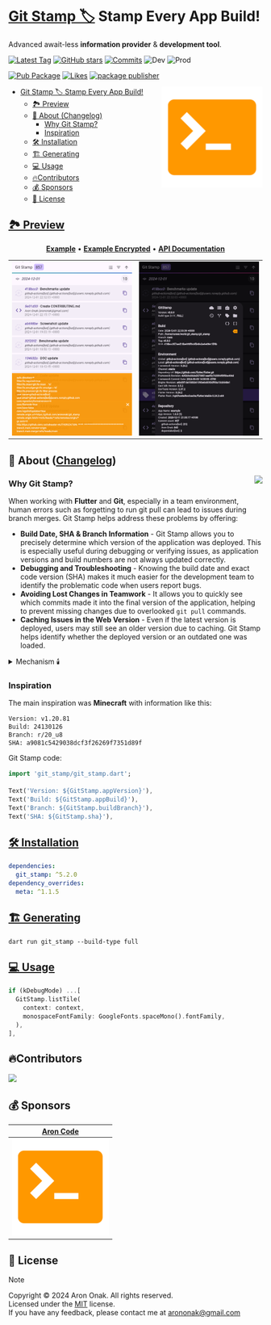 # [Git Stamp 🏷](TODO.md) Stamp Every App Build!

Advanced await-less **information provider** & **development tool**.

[![Latest Tag](https://img.shields.io/github/v/tag/arononak/git_stamp?style=flat&logo=github&labelColor=black&color=white)](https://github.com/arononak/git_stamp/tags)
[![GitHub stars](https://img.shields.io/github/stars/arononak/git_stamp.svg?style=flat&logo=github&label=Star&labelColor=black&color=white)](https://github.com/arononak/git_stamp/)
[![Commits](https://img.shields.io/github/commit-activity/m/arononak/git_stamp?style=flat&logo=github&labelColor=black&color=white)](https://github.com/arononak/git_stamp/graphs/contributors)
![Dev](https://img.shields.io/github/actions/workflow/status/arononak/git_stamp/.github%2Fworkflows%2Fdev.yml?style=flat&logo=github&labelColor=black&color=white&label=dev)
![Prod](https://img.shields.io/github/actions/workflow/status/arononak/git_stamp/.github%2Fworkflows%2Fprod.yml?style=flat&logo=github&labelColor=black&color=white&label=prod)

[![Pub Package](https://img.shields.io/pub/v/git_stamp.svg?style=flat&logo=dart&labelColor=289ACF&color=white)](https://pub.dev/packages/git_stamp)
[![Likes](https://img.shields.io/pub/likes/git_stamp?style=flat&logo=dart&labelColor=289ACF&color=white)](https://pub.dev/packages/git_stamp)
[![package publisher](https://img.shields.io/pub/publisher/git_stamp?style=flat&logo=dart&labelColor=289ACF&color=white)](https://pub.dev/packages/git_stamp/publisher)

[<img src="https://raw.githubusercontent.com/arononak/git_stamp/refs/heads/main/images/aroncode.png" height="200" align="right">](https://pub.dev/packages/git_stamp)

- [Git Stamp 🏷 Stamp Every App Build!](#git-stamp--stamp-every-app-build)
  - [🏞️ Preview](#️-preview)
  - [📑️ About (Changelog)](#️-about-changelog)
    - [Why Git Stamp?](#why-git-stamp)
    - [Inspiration](#inspiration)
  - [🛠️ Installation](#️-installation)
  - [🏗️ Generating](#️-generating)
  - [💻 Usage](#-usage)
  - [🔥Contributors](#contributors)
  - [💰 Sponsors](#-sponsors)
  - [📝 License](#-license)

## [🏞️ Preview](PREVIEW.md)

<p align="center">
  <a href="https://gitstamp.web.app"><b>Example</b></a> •
  <a href="https://gitstamp-encrypted.web.app"><b>Example Encrypted</b></a> •
  <a href="https://arononak.github.io/git_stamp/doc/api/index.html"><b>API Documentation</b></a>
</p>

<table>
  <tr>
    <td><img src="https://github.com/arononak/git_stamp/blob/main/images/git_config.png?raw=true" alt="Git Config" style="width: 100%;"></td>
    <td><img src="https://github.com/arononak/git_stamp/blob/main/images/details.png?raw=true" alt="Details" style="width: 100%;"></td>
  </tr>
</table>

## 📑️ About ([Changelog](CHANGELOG.md))

[<img src="https://www.gov.pl/photo/f98cae42-2b90-4596-904c-752278f85606" height="100" align="right">](https://www.gov.pl/web/rolnictwo/produkt-polski1)

### Why Git Stamp?

When working with **Flutter** and **Git**, especially in a team environment, human errors such as forgetting to run git pull can lead to issues during branch merges. Git Stamp helps address these problems by offering:
- **Build Date, SHA & Branch Information** - Git Stamp allows you to precisely determine which version of the application was deployed. This is especially useful during debugging or verifying issues, as application versions and build numbers are not always updated correctly.
- **Debugging and Troubleshooting** - Knowing the build date and exact code version (SHA) makes it much easier for the development team to identify the problematic code when users report bugs.
- **Avoiding Lost Changes in Teamwork** - It allows you to quickly see which commits made it into the final version of the application, helping to prevent missing changes due to overlooked `git pull` commands.
- **Caching Issues in the Web Version** - Even if the latest version is deployed, users may still see an older version due to caching. Git Stamp helps identify whether the deployed version or an outdated one was loaded.

<details>
<summary>Mechanism 🕯️</summary>

```mermaid
graph TD
    CODE((SOURCE CODE))-->SYNC(flutter pub get)
    SYNC-->BUILD(flutter build ...)

    subgraph "App"
        CODE
        PUB
        PUB((PACKAGES))-->CODE
    end

    subgraph "Git Stamp"
        GIT_CLI(GIT CLI)-->GENERATOR
        DART_CLI(DART CLI)-->GENERATOR
        FLUTTER_CLI(FLUTTER CLI)-->GENERATOR
    end

    subgraph "Git Stamp CLI"
        GENERATE
        ADD
    end

    GENERATOR((GENERATOR))-->ADD(~$ dart pub add git_stamp)
    ADD-->|Add package|PUB

    GENERATOR-->GENERATE(~$ dart run git_stamp)
    GENERATE-->|Create ./git_stamp directory with .dart files|CODE
```

</details>

### Inspiration

The main inspiration was **Minecraft** with information like this:
```
Version: v1.20.81
Build: 24130126
Branch: r/20_u8
SHA: a9081c5429038dcf3f26269f7351d89f
```

Git Stamp code:
```dart
import 'git_stamp/git_stamp.dart';

Text('Version: ${GitStamp.appVersion}'),
Text('Build: ${GitStamp.appBuild}'),
Text('Branch: ${GitStamp.buildBranch}'),
Text('SHA: ${GitStamp.sha}'),
```

## [🛠️ Installation](INSTALLATION.md)

```yml
dependencies:
  git_stamp: ^5.2.0
dependency_overrides:
  meta: ^1.1.5
```

## [🏗️ Generating](GENERATING.md)

```cli
dart run git_stamp --build-type full
```

## [💻 Usage](USAGE.md)

```dart
if (kDebugMode) ...[
  GitStamp.listTile(
    context: context,
    monospaceFontFamily: GoogleFonts.spaceMono().fontFamily,
  ),
],
```

## 🔥Contributors

<a href="https://github.com/arononak/git_stamp/graphs/contributors">
  <img src="https://contrib.rocks/image?repo=arononak/git_stamp" />
</a>

## 💰 Sponsors

|                         [Aron Code](https://aroncode.com)                         |
| :-------------------------------------------------------------------------------: |
| ![](https://github.com/arononak/git_stamp/blob/main/images/aroncode.png?raw=true) |

## 📝 License

> [!NOTE]
> Copyright © 2024 Aron Onak. All rights reserved.<br>
> Licensed under the [MIT](LICENSE) license.<br>
> If you have any feedback, please contact me at arononak@gmail.com
